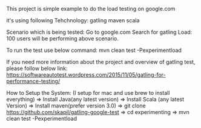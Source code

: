 This project is simple example to do the load testing on google.com

it's using following Tehchnology:
gatling
maven
scala

Scenario which is being tested:
Go to google.com
Search for gatling
Load: 100 users will be performing above scenario.

To run the test use below command:
mvn clean test -Pexperimentload

If you need more information about the project and overview of gatling test,
please follow below link:
https://softwareautotest.wordpress.com/2015/11/05/gatling-for-performance-testing/

How to Setup the System: (I setup for mac and use brew to install everything)
 => Install Java(any latest version)
 => Install Scala (any latest Version)
 => Install maven(prefer version 3.0)
 => git clone https://github.com/skapil/gatling-google-test
 => cd experimenting
 => mvn clean test -Pexperimentload



